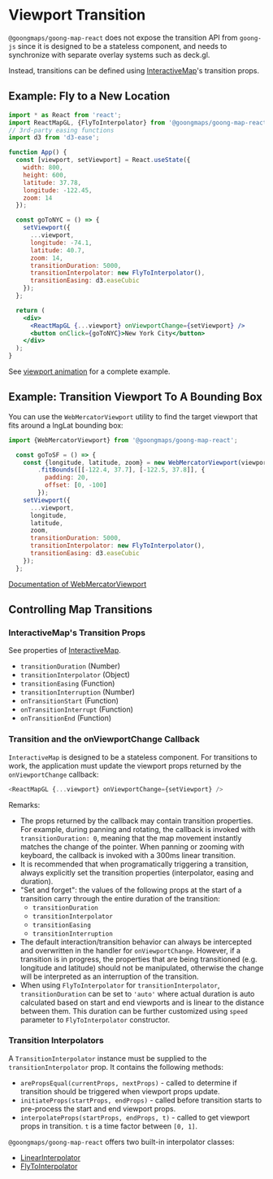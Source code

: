 # Viewport Transition

`@goongmaps/goong-map-react` does not expose the transition API from `goong-js` since it is designed to be a stateless component, and needs to synchronize with separate overlay systems such as deck.gl.

Instead, transitions can be defined using [InteractiveMap](/docs/api-reference/interactive-map.md)'s transition props.

## Example: Fly to a New Location

```jsx
import * as React from 'react';
import ReactMapGL, {FlyToInterpolator} from '@goongmaps/goong-map-react';
// 3rd-party easing functions
import d3 from 'd3-ease';

function App() {
  const [viewport, setViewport] = React.useState({
    width: 800,
    height: 600,
    latitude: 37.78,
    longitude: -122.45,
    zoom: 14
  });

  const goToNYC = () => {
    setViewport({
      ...viewport,
      longitude: -74.1,
      latitude: 40.7,
      zoom: 14,
      transitionDuration: 5000,
      transitionInterpolator: new FlyToInterpolator(),
      transitionEasing: d3.easeCubic
    });
  };

  return (
    <div>
      <ReactMapGL {...viewport} onViewportChange={setViewport} />
      <button onClick={goToNYC}>New York City</button>
    </div>
  );
}
```

See [viewport animation](http://visgl.github.io/react-map-gl/examples/viewport-animation) for a complete example.


## Example: Transition Viewport To A Bounding Box

You can use the `WebMercatorViewport` utility to find the target viewport that fits around a lngLat bounding box:

```js
import {WebMercatorViewport} from '@goongmaps/goong-map-react';
```

```js
  const goToSF = () => {
    const {longitude, latitude, zoom} = new WebMercatorViewport(viewport)
        .fitBounds([[-122.4, 37.7], [-122.5, 37.8]], {
          padding: 20,
          offset: [0, -100]
        });
    setViewport({
      ...viewport,
      longitude,
      latitude,
      zoom,
      transitionDuration: 5000,
      transitionInterpolator: new FlyToInterpolator(),
      transitionEasing: d3.easeCubic
    });
  };
```

[Documentation of WebMercatorViewport](https://visgl.github.io/react-map-gl/docs/api-reference/web-mercator-viewport)


## Controlling Map Transitions

### InteractiveMap's Transition Props

See properties of [InteractiveMap](/docs/api-reference/interactive-map.md#transitions).

- `transitionDuration` (Number)
- `transitionInterpolator` (Object)
- `transitionEasing` (Function)
- `transitionInterruption` (Number)
- `onTransitionStart` (Function)
- `onTransitionInterrupt` (Function)
- `onTransitionEnd` (Function)


### Transition and the onViewportChange Callback

`InteractiveMap` is designed to be a stateless component. For transitions to work, the application must update the viewport props returned by the `onViewportChange` callback:

```js
<ReactMapGL {...viewport} onViewportChange={setViewport} />
```

Remarks:
- The props returned by the callback may contain transition properties. For example, during panning and rotating, the callback is invoked with `transitionDuration: 0`, meaning that the map movement instantly matches the change of the pointer. When panning or zooming with keyboard, the callback is invoked with a 300ms linear transition.
- It is recommended that when programatically triggering a transition, always explicitly set the transition properties (interpolator, easing and duration).
- "Set and forget": the values of the following props at the start of a transition carry through the entire duration of the transition:
  + `transitionDuration`
  + `transitionInterpolator`
  + `transitionEasing`
  + `transitionInterruption`
- The default interaction/transition behavior can always be intercepted and overwritten in the handler for `onViewportChange`. However, if a transition is in progress, the properties that are being transitioned (e.g. longitude and latitude) should not be manipulated, otherwise the change will be interpreted as an interruption of the transition.
- When using `FlyToInterpolator` for `transitionInterpolator`, `transitionDuration` can be set to `'auto'` where actual duration is auto calculated based on start and end viewports and is linear to the distance between them. This duration can be further customized using `speed` parameter to `FlyToInterpolator` constructor.


### Transition Interpolators

A `TransitionInterpolator` instance must be supplied to the `transitionInterpolator` prop. It contains the following methods:

- `arePropsEqual(currentProps, nextProps)` - called to determine if transition should be triggered when viewport props update.
- `initiateProps(startProps, endProps)` - called before transition starts to pre-process the start and end viewport props.
- `interpolateProps(startProps, endProps, t)` - called to get viewport props in transition. `t` is a time factor between `[0, 1]`.

`@goongmaps/goong-map-react` offers two built-in interpolator classes:

- [LinearInterpolator](/docs/api-reference/linear-interpolator.md)
- [FlyToInterpolator](/docs/api-reference/fly-to-interpolator.md)
